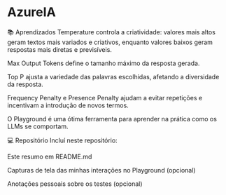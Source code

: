 # AzureIA
📚 Aprendizados
Temperature controla a criatividade: valores mais altos geram textos mais variados e criativos, enquanto valores baixos geram respostas mais diretas e previsíveis.

Max Output Tokens define o tamanho máximo da resposta gerada.

Top P ajusta a variedade das palavras escolhidas, afetando a diversidade da resposta.

Frequency Penalty e Presence Penalty ajudam a evitar repetições e incentivam a introdução de novos termos.

O Playground é uma ótima ferramenta para aprender na prática como os LLMs se comportam.

💻 Repositório
Incluí neste repositório:

Este resumo em README.md

Capturas de tela das minhas interações no Playground (opcional)

Anotações pessoais sobre os testes (opcional)
